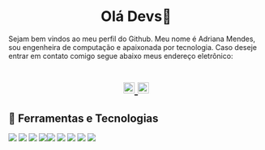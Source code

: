 <h1 align='center'>
   Olá Devs🖖
</h1>


Sejam bem vindos ao meu perfil do Github. Meu nome é Adriana Mendes, sou engenheira de computação e apaixonada por tecnologia. Caso deseje entrar em contato comigo segue abaixo meus endereço eletrônico:

<h1 align='center'>
   <a href="https://www.instagram.com/_adrianamirian/">
  <img alt="Abhishek's Instagram" width="22px" src="https://raw.githubusercontent.com/hussainweb/hussainweb/main/icons/instagram.png" />
</a>
<a href="https://www.linkedin.com/in/adriana-mirian-mendes-cardoso/">
  <img alt="Abhishek's LinkedIN" width="22px" src="https://raw.githubusercontent.com/peterthehan/peterthehan/master/assets/linkedin.svg" />
</a>
</h1>

## 🔧 Ferramentas e Tecnologias

<img src="https://img.shields.io/badge/eclipse-2C2255?&style=flat-square&logo=eclipse&logoColor=white"/> <img src="https://img.shields.io/badge/spring%20-%236DB33F.svg?&style=flat-square&logo=spring&logoColor=white"/> <img src="https://img.shields.io/badge/java-007396.svg?&style=flat-square&logo=java&logoColor=white"/> <img src="https://img.shields.io/badge/-Visual_Code-007ACC?&style=flat-square&logo=visual-studio-code&logoColor=white"/><img src="https://img.shields.io/badge/node.js%20-%2343853D.svg?&style=flat-square&logo=node.js&logoColor=white"/> <img src="https://img.shields.io/badge/angular%20-%23DD0031.svg?&style=flat-square&logo=angular&logoColor=white"/> <img src="https://img.shields.io/badge/typescript%20-%23007ACC.svg?&style=flat-square&logo=typescript&logoColor=white"/> <img src="https://img.shields.io/badge/javascript%20-%23323330.svg?&style=flat-square&logo=javascript&logoColor=%23F7DF1E"/> <img src="https://img.shields.io/badge/postgresql-4169E1.svg?&style=flat-square&logo=postgresql&logoColor=white"/>

